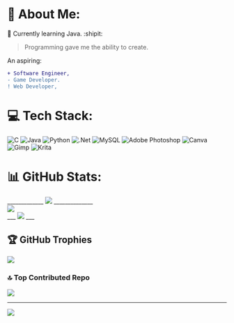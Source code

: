 # 💫 About Me:
🌱 Currently learning Java.
:shipit:
> Programming gave me the ability to create.

An aspiring:
 ```diff
 + Software Engineer,
 - Game Developer.
 ! Web Developer,
```


# 💻 Tech Stack:
![C](https://img.shields.io/badge/c-%2300599C.svg?style=flat&logo=c&logoColor=white) ![Java](https://img.shields.io/badge/java-%23ED8B00.svg?style=flat&logo=openjdk&logoColor=white) ![Python](https://img.shields.io/badge/python-3670A0?style=flat&logo=python&logoColor=ffdd54) ![.Net](https://img.shields.io/badge/.NET-5C2D91?style=flat&logo=.net&logoColor=white) ![MySQL](https://img.shields.io/badge/mysql-%2300000f.svg?style=flat&logo=mysql&logoColor=white) ![Adobe Photoshop](https://img.shields.io/badge/adobe%20photoshop-%2331A8FF.svg?style=flat&logo=adobe%20photoshop&logoColor=white) ![Canva](https://img.shields.io/badge/Canva-%2300C4CC.svg?style=flat&logo=Canva&logoColor=white) ![Gimp](https://img.shields.io/badge/Gimp-657D8B?style=flat&logo=gimp&logoColor=FFFFFF) ![Krita](https://img.shields.io/badge/Krita-203759?style=flat&logo=krita&logoColor=EEF37B)
# 📊 GitHub Stats:
_____________ ![](https://github-readme-stats.vercel.app/api/top-langs/?username=JLSed&theme=gruvbox&hide_border=true&include_all_commits=true&count_private=true&layout=compact) ______________ <br/>
![](https://github-readme-streak-stats.herokuapp.com/?user=JLSed&theme=gruvbox&hide_border=true) <br/>
___ ![](https://github-readme-stats.vercel.app/api?username=JLSed&theme=gruvbox&hide_border=true&include_all_commits=true&count_private=true) ___

## 🏆 GitHub Trophies
![](https://github-profile-trophy.vercel.app/?username=JLSed&theme=radical&no-frame=true&no-bg=true&margin-w=4)

### 🔝 Top Contributed Repo
![](https://github-contributor-stats.vercel.app/api?username=JLSed&limit=5&theme=monokai&combine_all_yearly_contributions=true)

---
[![](https://visitcount.itsvg.in/api?id=JLSed&icon=0&color=0)](https://visitcount.itsvg.in)

<!-- Proudly created with GPRM ( https://gprm.itsvg.in ) -->
